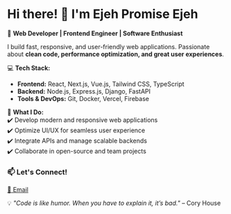 # Hi there! 👋 I'm Ejeh Promise Ejeh  

🚀 **Web Developer | Frontend Engineer | Software Enthusiast**  

I build fast, responsive, and user-friendly web applications. Passionate about **clean code, performance optimization, and great user experiences**.  

💻 **Tech Stack:**  
- **Frontend:** React, Next.js, Vue.js, Tailwind CSS, TypeScript  
- **Backend:** Node.js, Express.js, Django, FastAPI  
- **Tools & DevOps:** Git, Docker, Vercel, Firebase  

📌 **What I Do:**  
✔️ Develop modern and responsive web applications  
✔️ Optimize UI/UX for seamless user experience  
✔️ Integrate APIs and manage scalable backends  
✔️ Collaborate in open-source and team projects  

### 📫 Let's Connect!  
[📧 Email](mailto:globaldigital106@gmail.com)  

💡 *"Code is like humor. When you have to explain it, it’s bad."* – Cory House  
